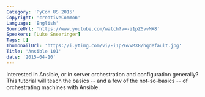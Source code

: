 ```yaml
---
Category: 'PyCon US 2015'
Copyright: 'creativeCommon'
Language: 'English'
SourceUrl: 'https://www.youtube.com/watch?v=-i1pZ6vvMX8'
Speakers: [Luke Sneeringer]
Tags: []
ThumbnailUrl: 'https://i.ytimg.com/vi/-i1pZ6vvMX8/hqdefault.jpg'
Title: 'Ansible 101'
date: '2015-04-10'
---
```

Interested in Ansible, or in server orchestration and configuration generally? This tutorial will teach the basics -- and a few of the not-so-basics -- of orchestrating machines with Ansible.
